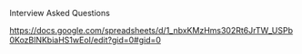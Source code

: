 Interview Asked Questions
 
 
 https://docs.google.com/spreadsheets/d/1_nbxKMzHms302Rt6JrTW_USPb0KozBlNKbiaHS1wEoI/edit?gid=0#gid=0
